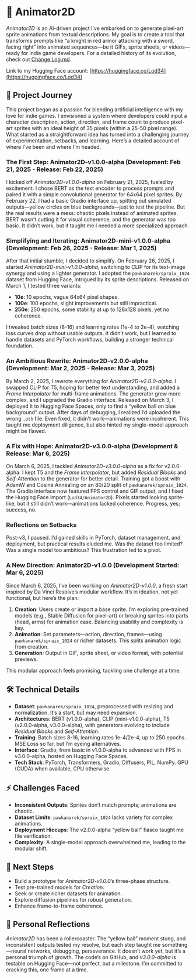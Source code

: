 # 🎨 Animator2D

*Animator2D* is an AI-driven project I’ve embarked on to generate pixel-art sprite animations from textual descriptions. My goal is to create a tool that transforms prompts like “a knight in red armor attacking with a sword, facing right” into animated sequences—be it GIFs, sprite sheets, or videos—ready for indie game developers. For a detailed history of its evolution, check out [Change Log.md](changelog.md).

Link to my Hugging Face account: [https://huggingface.co/Lod34](https://huggingface.co/Lod34)

## 🌟 Project Journey

This project began as a passion for blending artificial intelligence with my love for indie games. I envisioned a system where developers could input a character description, action, direction, and frame count to produce pixel-art sprites with an ideal height of 35 pixels (within a 25-50 pixel range). What started as a straightforward idea has turned into a challenging journey of experimentation, setbacks, and learning. Here’s a detailed account of where I’ve been and where I’m headed.

### The First Step: Animator2D-v1.0.0-alpha (Development: Feb 21, 2025 - Release: Feb 22, 2025)
I kicked off *Animator2D-v1.0.0-alpha* on February 21, 2025, fueled by excitement. I chose BERT as the text encoder to process prompts and paired it with a simple convolutional generator for 64x64 pixel sprites. By February 22, I had a basic Gradio interface up, spitting out simulated outputs—yellow circles on blue backgrounds—just to test the pipeline. But the real results were a mess: chaotic pixels instead of animated sprites. BERT wasn’t cutting it for visual coherence, and the generator was too basic. It didn’t work, but it taught me I needed a more specialized approach.

### Simplifying and Iterating: Animator2D-mini-v1.0.0-alpha (Development: Feb 26, 2025 - Release: Mar 1, 2025)
After that initial stumble, I decided to simplify. On February 26, 2025, I started *Animator2D-mini-v1.0.0-alpha*, switching to CLIP for its text-image synergy and using a lighter generator. I adopted the `pawkanarek/spraix_1024` dataset from Hugging Face, intrigued by its sprite descriptions. Released on March 1, I tested three variants:
- **10e**: 10 epochs, vague 64x64 pixel shapes.
- **100e**: 100 epochs, slight improvements but still impractical.
- **250e**: 250 epochs, some stability at up to 128x128 pixels, yet no coherence.

I tweaked batch sizes (8-16) and learning rates (1e-4 to 2e-4), watching loss curves drop without usable outputs. It didn’t work, but I learned to handle datasets and PyTorch workflows, building a stronger technical foundation.

### An Ambitious Rewrite: Animator2D-v2.0.0-alpha (Development: Mar 2, 2025 - Release: Mar 3, 2025)
By March 2, 2025, I rewrote everything for *Animator2D-v2.0.0-alpha*. I swapped CLIP for T5, hoping for better text understanding, and added a *Frame Interpolator* for multi-frame animations. The generator grew more complex, and I upgraded the Gradio interface. Released on March 3, I deployed it to Hugging Face Spaces, only to find a “yellow ball on blue background” output. After days of debugging, I realized I’d uploaded the wrong `.pth` file. Even fixed, it didn’t work—animations were incoherent. This taught me deployment diligence, but also hinted my single-model approach might be flawed.

### A Fix with Hope: Animator2D-v3.0.0-alpha (Development & Release: Mar 6, 2025)
On March 6, 2025, I tackled *Animator2D-v3.0.0-alpha* as a fix for v2.0.0-alpha. I kept T5 and the *Frame Interpolator*, but added *Residual Blocks* and *Self-Attention* to the generator for better detail. Training got a boost with AdamW and Cosine Annealing on an 80/20 split of `pawkanarek/spraix_1024`. The Gradio interface now featured FPS control and GIF output, and I fixed the Hugging Face import (`Lod34/Animator2D`). Pixels started looking sprite-like, but it still didn’t work—animations lacked coherence. Progress, yes; success, no.

### Reflections on Setbacks
Post-v3, I paused. I’d gained skills in PyTorch, dataset management, and deployment, but practical results eluded me. Was the dataset too limited? Was a single model too ambitious? This frustration led to a pivot.

### A New Direction: Animator2D-v1.0.0 (Development Started: Mar 6, 2025)
Since March 6, 2025, I’ve been working on *Animator2D-v1.0.0*, a fresh start inspired by Da Vinci Resolve’s modular workflow. It’s in ideation, not yet functional, but here’s the plan:
1. **Creation**: Users create or import a base sprite. I’m exploring pre-trained models (e.g., Stable Diffusion for pixel-art) or breaking sprites into parts (head, arms) for animation ease. Balancing usability and complexity is key.
2. **Animation**: Set parameters—action, direction, frames—using `pawkanarek/spraix_1024` or richer datasets. This splits animation logic from creation.
3. **Generation**: Output in GIF, sprite sheet, or video format, with potential previews.

This modular approach feels promising, tackling one challenge at a time.

## 🛠️ Technical Details
- **Dataset**: `pawkanarek/spraix_1024`, preprocessed with resizing and normalization. It’s a start, but may need expansion.
- **Architectures**: BERT (v1.0.0-alpha), CLIP (mini-v1.0.0-alpha), T5 (v2.0.0-alpha, v3.0.0-alpha), with generators evolving to include *Residual Blocks* and *Self-Attention*.
- **Training**: Batch sizes 8-16, learning rates 1e-4/2e-4, up to 250 epochs. MSE Loss so far, but I’m eyeing alternatives.
- **Interface**: Gradio, from basic in v1.0.0-alpha to advanced with FPS in v3.0.0-alpha, hosted on Hugging Face Spaces.
- **Tech Stack**: PyTorch, Transformers, Gradio, Diffusers, PIL, NumPy. GPU (CUDA) when available, CPU otherwise.

## ⚡ Challenges Faced
- **Inconsistent Outputs**: Sprites don’t match prompts; animations are chaotic.
- **Dataset Limits**: `pawkanarek/spraix_1024` lacks variety for complex animations.
- **Deployment Hiccups**: The v2.0.0-alpha “yellow ball” fiasco taught me file verification.
- **Complexity**: A single-model approach overwhelmed me, leading to the modular shift.

## 🚀 Next Steps
- Build a prototype for *Animator2D-v1.0.0*’s three-phase structure.
- Test pre-trained models for *Creation*.
- Seek or create richer datasets for animation.
- Explore diffusion pipelines for robust generation.
- Enhance frame-to-frame coherence.

## 💭 Personal Reflections
*Animator2D* has been a rollercoaster. The “yellow ball” moment stung, and inconsistent outputs tested my resolve, but each step taught me something—neural networks, debugging, perseverance. It doesn’t work yet, but it’s a personal triumph of growth. The code’s on GitHub, and *v3.0.0-alpha* is testable on Hugging Face—not perfect, but a milestone. I’m committed to cracking this, one frame at a time.
